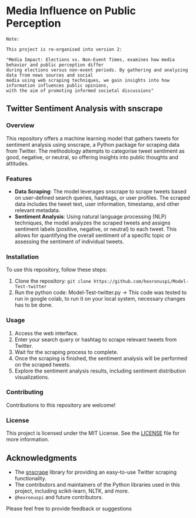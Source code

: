 # Media Influence on Public Perception
```
Note:

This project is re-organised into version 2:

"Media Impact: Elections vs. Non-Event Times, examines how media behavior and public perception differ
during elections versus non-event periods. By gathering and analyzing data from news sources and social
media using web scraping techniques, we gain insights into how information influences public opinions,
with the aim of promoting informed societal discussions"
```

## Twitter Sentiment Analysis with snscrape
### Overview
This repository offers a machine learning model that gathers tweets for sentiment analysis using snscrape, a Python package for scraping data from Twitter. The methodology attempts to categorise tweet sentiment as good, negative, or neutral, so offering insights into public thoughts and attitudes.

### Features
- **Data Scraping**: The model leverages snscrape to scrape tweets based on user-defined search queries, hashtags, or user profiles. The scraped data includes the tweet text, user information, timestamp, and other relevant metadata.
- **Sentiment Analysis**: Using natural language processing (NLP) techniques, the model analyzes the scraped tweets and assigns sentiment labels (positive, negative, or neutral) to each tweet. This allows for quantifying the overall sentiment of a specific topic or assessing the sentiment of individual tweets.

### Installation
To use this repository, follow these steps:

1. Clone the repository: `git clone https://github.com/hexronuspi/Model-Test-twitter`
2. Run the python code:  Model-Test-twitter.py  -> This code was tested to run in google colab, to run it on your local system, necessary changes has to be done.

### Usage
1. Access the web interface.
2. Enter your search query or hashtag to scrape relevant tweets from Twitter.
3. Wait for the scraping process to complete.
4. Once the scraping is finished, the sentiment analysis will be performed on the scraped tweets.
5. Explore the sentiment analysis results, including sentiment distribution visualizations.

### Contributing
Contributions to this repository are welcome!

### License
This project is licensed under the MIT License. See the [LICENSE](LICENSE) file for more information.

## Acknowledgments
- The [snscrape](https://github.com/JustAnotherArchivist/snscrape) library for providing an easy-to-use Twitter scraping functionality.
- The contributors and maintainers of the Python libraries used in this project, including scikit-learn, NLTK, and more.
- ` @hexronuspi ` and future contributors.

Please feel free to provide feedback or suggestions
